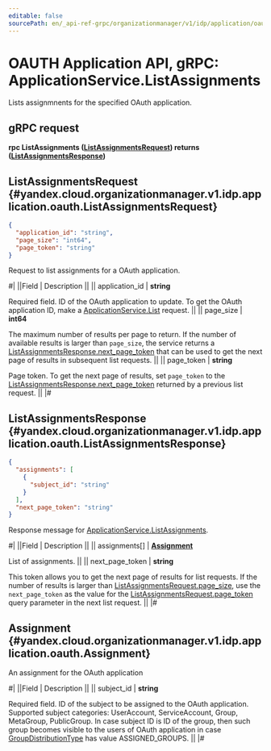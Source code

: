 ```yaml
---
editable: false
sourcePath: en/_api-ref-grpc/organizationmanager/v1/idp/application/oauth/api-ref/grpc/Application/listAssignments.md
---
```


# OAUTH Application API, gRPC: ApplicationService.ListAssignments

Lists assignmnents for the specified OAuth application.

## gRPC request

**rpc ListAssignments ([ListAssignmentsRequest](#yandex.cloud.organizationmanager.v1.idp.application.oauth.ListAssignmentsRequest)) returns ([ListAssignmentsResponse](#yandex.cloud.organizationmanager.v1.idp.application.oauth.ListAssignmentsResponse))**

## ListAssignmentsRequest {#yandex.cloud.organizationmanager.v1.idp.application.oauth.ListAssignmentsRequest}

```json
{
  "application_id": "string",
  "page_size": "int64",
  "page_token": "string"
}
```

Request to list assignments for a OAuth application.

#|
||Field | Description ||
|| application_id | **string**

Required field. ID of the OAuth application to update.
To get the OAuth application ID, make a [ApplicationService.List](/docs/organization/idp/application/oauth/mapi-ref/grpc/Application/list#List) request. ||
|| page_size | **int64**

The maximum number of results per page to return.
If the number of available results is larger than `page_size`,
the service returns a [ListAssignmentsResponse.next_page_token](#yandex.cloud.organizationmanager.v1.idp.application.oauth.ListAssignmentsResponse)
that can be used to get the next page of results in subsequent list requests. ||
|| page_token | **string**

Page token. To get the next page of results, set `page_token`
to the [ListAssignmentsResponse.next_page_token](#yandex.cloud.organizationmanager.v1.idp.application.oauth.ListAssignmentsResponse)
returned by a previous list request. ||
|#

## ListAssignmentsResponse {#yandex.cloud.organizationmanager.v1.idp.application.oauth.ListAssignmentsResponse}

```json
{
  "assignments": [
    {
      "subject_id": "string"
    }
  ],
  "next_page_token": "string"
}
```

Response message for [ApplicationService.ListAssignments](#ListAssignments).

#|
||Field | Description ||
|| assignments[] | **[Assignment](#yandex.cloud.organizationmanager.v1.idp.application.oauth.Assignment)**

List of assignments. ||
|| next_page_token | **string**

This token allows you to get the next page of results for list requests.
If the number of results is larger than [ListAssignmentsRequest.page_size](#yandex.cloud.organizationmanager.v1.idp.application.oauth.ListAssignmentsRequest),
use the `next_page_token` as the value for the [ListAssignmentsRequest.page_token](#yandex.cloud.organizationmanager.v1.idp.application.oauth.ListAssignmentsRequest)
query parameter in the next list request. ||
|#

## Assignment {#yandex.cloud.organizationmanager.v1.idp.application.oauth.Assignment}

An assignment for the OAuth application

#|
||Field | Description ||
|| subject_id | **string**

Required field. ID of the subject to be assigned to the OAuth application.
Supported subject categories: UserAccount, ServiceAccount, Group, MetaGroup, PublicGroup.
In case subject ID is ID of the group,
then such group becomes visible to the users of OAuth application in case [GroupDistributionType](/docs/organization/idp/application/oauth/mapi-ref/grpc/Application/get#yandex.cloud.organizationmanager.v1.idp.application.oauth.GroupDistributionType) has value ASSIGNED_GROUPS. ||
|#